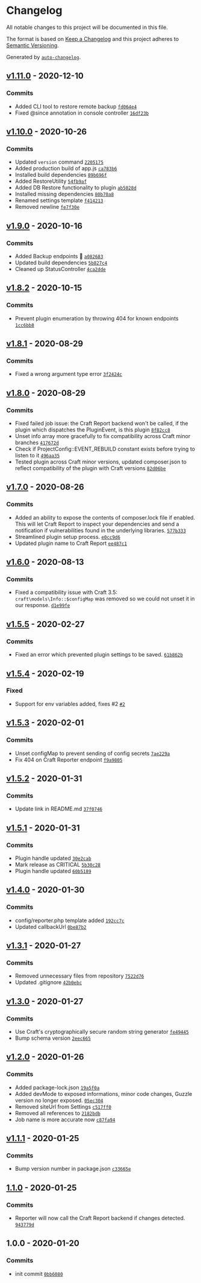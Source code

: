 # Changelog

All notable changes to this project will be documented in this file.

The format is based on [Keep a Changelog](https://keepachangelog.com/en/1.0.0/)
and this project adheres to [Semantic Versioning](https://semver.org/spec/v2.0.0.html).

Generated by [`auto-changelog`](https://github.com/CookPete/auto-changelog).

## [v1.11.0](https://github.com/webmenedzser/craft-reporter/compare/v1.10.0...v1.11.0) - 2020-12-10

### Commits

- Added CLI tool to restore remote backup [`fd064e4`](https://github.com/webmenedzser/craft-reporter/commit/fd064e43a00f4a4088b523f5099ad2471cdaf281)
- Fixed @since annotation in console controller [`16df23b`](https://github.com/webmenedzser/craft-reporter/commit/16df23b5b64c40d4c7a3fc4416087411420cf126)

## [v1.10.0](https://github.com/webmenedzser/craft-reporter/compare/v1.9.0...v1.10.0) - 2020-10-26

### Commits

- Updated `version` command [`2205175`](https://github.com/webmenedzser/craft-reporter/commit/2205175611861fb40d6d116cf7aacd2aee342692)
- Added production build of app.js [`ca783b6`](https://github.com/webmenedzser/craft-reporter/commit/ca783b606a5eb4a7ecdc6ee0b25ad9ae74d67110)
- Installed build dependencies [`89b696f`](https://github.com/webmenedzser/craft-reporter/commit/89b696f0b123ebb3f6a075f1e372d4e3e6bff1ad)
- Added RestoreUtility [`54fb9af`](https://github.com/webmenedzser/craft-reporter/commit/54fb9af7216a474a064f4309c37cdf4e47a02f5b)
- Added DB Restore functionality to plugin [`ab5028d`](https://github.com/webmenedzser/craft-reporter/commit/ab5028d9b142912edfb2cc010c902fa3a92645fe)
- Installed missing dependencies [`80b70a8`](https://github.com/webmenedzser/craft-reporter/commit/80b70a82d136020c1c449fde056621f2b7d3bfd2)
- Renamed settings template [`f414213`](https://github.com/webmenedzser/craft-reporter/commit/f414213cb4c1d406dc0a91cc5ef4b57c0c24f3fc)
- Removed newline [`fe7f30e`](https://github.com/webmenedzser/craft-reporter/commit/fe7f30e59aa50f1d9360924f45e09405c9cda271)

## [v1.9.0](https://github.com/webmenedzser/craft-reporter/compare/v1.8.2...v1.9.0) - 2020-10-16

### Commits

- Added Backup endpoints 🥳 [`a082683`](https://github.com/webmenedzser/craft-reporter/commit/a0826832e477be4ba16bbc59112abd5bb56effd3)
- Updated build dependencies [`5b827c4`](https://github.com/webmenedzser/craft-reporter/commit/5b827c4b8b3aacf7e9c2997e1963035f2a132d07)
- Cleaned up StatusController [`4ca2dde`](https://github.com/webmenedzser/craft-reporter/commit/4ca2ddeb6b89ab48ec879f518124913c910780d6)

## [v1.8.2](https://github.com/webmenedzser/craft-reporter/compare/v1.8.1...v1.8.2) - 2020-10-15

### Commits

- Prevent plugin enumeration by throwing 404 for known endpoints [`1cc6bb8`](https://github.com/webmenedzser/craft-reporter/commit/1cc6bb8412c68e6fb2fbadc00b3a7739ac6f3ec8)

## [v1.8.1](https://github.com/webmenedzser/craft-reporter/compare/v1.8.0...v1.8.1) - 2020-08-29

### Commits

- Fixed a wrong argument type error [`3f2424c`](https://github.com/webmenedzser/craft-reporter/commit/3f2424c62cbc98d624eb444407f1b4d6de822050)

## [v1.8.0](https://github.com/webmenedzser/craft-reporter/compare/v1.7.0...v1.8.0) - 2020-08-29

### Commits

- Fixed failed job issue: the Craft Report backend won't be called, if the plugin which dispatches the PluginEvent, is this plugin [`8f82cc8`](https://github.com/webmenedzser/craft-reporter/commit/8f82cc8e803a3e5e089236db0bad32eb24e91a39)
- Unset info array more gracefully to fix compatibility across Craft minor branches [`417672d`](https://github.com/webmenedzser/craft-reporter/commit/417672d6b897108778b78de8b42cd29c7ee15a4a)
- Check if ProjectConfig::EVENT_REBUILD constant exists before trying to listen to it [`496aa35`](https://github.com/webmenedzser/craft-reporter/commit/496aa35c6ee45cd6f3bffcc9840beb6e2f5fea0b)
- Tested plugin across Craft minor versions, updated composer.json to reflect compatibility of the plugin with Craft versions [`82d06be`](https://github.com/webmenedzser/craft-reporter/commit/82d06be454500e36319b01855ce547ecd06da111)

## [v1.7.0](https://github.com/webmenedzser/craft-reporter/compare/v1.6.0...v1.7.0) - 2020-08-26

### Commits

- Added an ability to expose the contents of composer.lock file if enabled. This will let Craft Report to inspect your dependencies and send a notification if vulnerabilities found in the underlying libraries. [`577b333`](https://github.com/webmenedzser/craft-reporter/commit/577b333e3075382b3ced5e49717d1dab8c33a049)
- Streamlined plugin setup process. [`e0cc9d6`](https://github.com/webmenedzser/craft-reporter/commit/e0cc9d632fd80e3dcba3ac1ff10a83af51eb1836)
- Updated plugin name to Craft Report [`ee487c1`](https://github.com/webmenedzser/craft-reporter/commit/ee487c160e8827fda6c4e465f782eb22bedbd7d0)

## [v1.6.0](https://github.com/webmenedzser/craft-reporter/compare/v1.5.5...v1.6.0) - 2020-08-13

### Commits

- Fixed a compatibility issue with Craft 3.5: `craft\models\Info::$configMap` was removed so we could not unset it in our response. [`d1e99fe`](https://github.com/webmenedzser/craft-reporter/commit/d1e99fe89131ee8b28129dda1d5214eaeac78b33)

## [v1.5.5](https://github.com/webmenedzser/craft-reporter/compare/v1.5.4...v1.5.5) - 2020-02-27

### Commits

- Fixed an error which prevented plugin settings to be saved. [`61b862b`](https://github.com/webmenedzser/craft-reporter/commit/61b862bdd252c10e893cb768df6b1fde5137bd21)

## [v1.5.4](https://github.com/webmenedzser/craft-reporter/compare/v1.5.3...v1.5.4) - 2020-02-19

### Fixed

- Support for env variables added, fixes #2 [`#2`](https://github.com/webmenedzser/craft-reporter/issues/2)

## [v1.5.3](https://github.com/webmenedzser/craft-reporter/compare/v1.5.2...v1.5.3) - 2020-02-01

### Commits

- Unset configMap to prevent sending of config secrets [`7ae229a`](https://github.com/webmenedzser/craft-reporter/commit/7ae229a02aa5192e33eabe4d0e7acfec47e50779)
- Fix 404 on Craft Reporter endpoint [`f9a9805`](https://github.com/webmenedzser/craft-reporter/commit/f9a98052286b458ebfcf23caad5fcca5d39f2472)

## [v1.5.2](https://github.com/webmenedzser/craft-reporter/compare/v1.5.1...v1.5.2) - 2020-01-31

### Commits

- Update link in README.md [`37f0746`](https://github.com/webmenedzser/craft-reporter/commit/37f0746fcad15cf7ef92338aa05c24c9dd2e865d)

## [v1.5.1](https://github.com/webmenedzser/craft-reporter/compare/v1.4.0...v1.5.1) - 2020-01-31

### Commits

- Plugin handle updated [`30e2cab`](https://github.com/webmenedzser/craft-reporter/commit/30e2cab64e25e39bb10af698dd4a2dc828b15636)
- Mark release as CRITICAL [`5b30c28`](https://github.com/webmenedzser/craft-reporter/commit/5b30c288d45f3830ded7b0e3f5d3c68e42e16367)
- Plugin handle updated [`60b5189`](https://github.com/webmenedzser/craft-reporter/commit/60b5189b70211a88eb1d8cb5b57832174e98fa38)

## [v1.4.0](https://github.com/webmenedzser/craft-reporter/compare/v1.3.1...v1.4.0) - 2020-01-30

### Commits

- config/reporter.php template added [`192cc7c`](https://github.com/webmenedzser/craft-reporter/commit/192cc7c0586e1d4246b9afc9494ef66ea982b767)
- Updated callbackUrl [`0be87b2`](https://github.com/webmenedzser/craft-reporter/commit/0be87b217f017faa5b92dddebaf7e113d4656025)

## [v1.3.1](https://github.com/webmenedzser/craft-reporter/compare/v1.3.0...v1.3.1) - 2020-01-27

### Commits

- Removed unnecessary files from repository [`7522d76`](https://github.com/webmenedzser/craft-reporter/commit/7522d76cb5d6c37914fe45761397cea233622319)
- Updated .gitignore [`42b0ebc`](https://github.com/webmenedzser/craft-reporter/commit/42b0ebcc2953af4c2bd1aee6137c7b9b2152c067)

## [v1.3.0](https://github.com/webmenedzser/craft-reporter/compare/v1.2.0...v1.3.0) - 2020-01-27

### Commits

- Use Craft's cryptographically secure random string generator [`fe49445`](https://github.com/webmenedzser/craft-reporter/commit/fe49445ed9f23c218a5ffbae90a373c667eea983)
- Bump schema version [`2eec665`](https://github.com/webmenedzser/craft-reporter/commit/2eec6651a974d9621d46d95b9e741d57da997f54)

## [v1.2.0](https://github.com/webmenedzser/craft-reporter/compare/v1.1.1...v1.2.0) - 2020-01-26

### Commits

- Added package-lock.json [`19a5f0a`](https://github.com/webmenedzser/craft-reporter/commit/19a5f0acff83413ded4464d21dc026d7ced1400f)
- Added devMode to exposed informations, minor code changes, Guzzle version no longer exposed. [`05ec304`](https://github.com/webmenedzser/craft-reporter/commit/05ec304502242bafc4ad8b3c46e82ce0bc193316)
- Removed siteUrl from Settings [`c517ff0`](https://github.com/webmenedzser/craft-reporter/commit/c517ff0a140976fb2f44651511aa8659b6e6420f)
- Removed all references to [`2182bdb`](https://github.com/webmenedzser/craft-reporter/commit/2182bdb51987254d9413fface88f7009c2748e11)
- Job name is more accurate now [`c87fa94`](https://github.com/webmenedzser/craft-reporter/commit/c87fa94b355e3fd0b9a78f7957a75d9c996d70f4)

## [v1.1.1](https://github.com/webmenedzser/craft-reporter/compare/1.1.0...v1.1.1) - 2020-01-25

### Commits

- Bump version number in package.json [`c33665e`](https://github.com/webmenedzser/craft-reporter/commit/c33665ed0a6421b671f28bcd86eeff3d176d5e6c)

## [1.1.0](https://github.com/webmenedzser/craft-reporter/compare/1.0.0...1.1.0) - 2020-01-25

### Commits

- Reporter will now call the Craft Report backend if changes detected. [`943779d`](https://github.com/webmenedzser/craft-reporter/commit/943779d9e80ae1fb192dd656f7ac555f007614b5)

## 1.0.0 - 2020-01-20

### Commits

- init commit [`0bb6080`](https://github.com/webmenedzser/craft-reporter/commit/0bb6080e66122510649ebbbf5d6db5c4e2d8193a)
